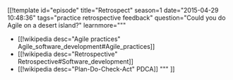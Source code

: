 [[!template id="episode"
title="Retrospect"
season=1
date="2015-04-29 10:48:36"
tags="practice retrospective feedback"
question="Could you do Agile on a desert island?"
learnmore="""
- [[!wikipedia desc="Agile practices" Agile_software_development#Agile_practices]]
- [[!wikipedia desc="Retrospective" Retrospective#Software_development]]
- [[!wikipedia desc="Plan-Do-Check-Act" PDCA]]
"""
]]
